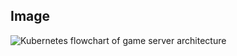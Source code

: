 
## Image
![Kubernetes flowchart of game server architecture](https://github.dev/Pndy/devopswithdocker/blob/2145b3cd3253d0b091c72be9b7b11d722f9d1d70/part3/kubernetes-gameserver.png "Game server architecture")

